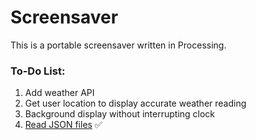 # Screensaver
This is a portable screensaver written in Processing.

### To-Do List:

1. Add weather API
2. Get user location to display accurate weather reading
3. Background display without interrupting clock
4. [Read JSON files](https://www.youtube.com/watch?v=rqROpUNb2aY) ✅
